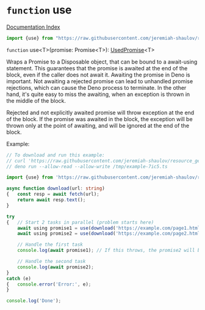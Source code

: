 # `function` use

[Documentation Index](../README.md)

```ts
import {use} from "https://raw.githubusercontent.com/jeremiah-shaulov/resource_gentleman/v0.0.2/mod.ts"
```

`function` use\<T>(promise: Promise\<T>): [UsedPromise](../private.class.UsedPromise/README.md)\<T>

Wraps a Promise to a Disposable object, that can be bound to a await-using statement.
This guarantees that the promise is awaited at the end of the block, even if the caller does not await it.
Awaiting the promise in Deno is important.
Not awaiting a rejected promise can lead to unhandled promise rejections, which can cause the Deno process to terminate.
In the other hand, it's quite easy to miss the awaiting, when an exception is thrown in the middle of the block.

Rejected and not explicitly awaited promise will throw exception at the end of the block.
If the promise was awaited in the block, the exception will be thrown only at the point of awaiting, and will be ignored at the end of the block.

Example:
```ts
// To download and run this example:
// curl 'https://raw.githubusercontent.com/jeremiah-shaulov/resource_gentleman/v0.0.2/generated-doc/function.use/README.md' | perl -ne 's/^> //; $y=$1 if /^```(.)?/; print $_ if $y&&$m; $m=$y&&$m+/<example-7ic5>/' > /tmp/example-7ic5.ts
// deno run --allow-read --allow-write /tmp/example-7ic5.ts

import {use} from 'https://raw.githubusercontent.com/jeremiah-shaulov/resource_gentleman/v0.0.2/mod.ts';

async function download(url: string)
{	const resp = await fetch(url);
	return await resp.text();
}

try
{	// Start 2 tasks in parallel (problem starts here)
	await using promise1 = use(download('https://example.com/page1.html'));
	await using promise2 = use(download('https://example.com/page2.html'));

	// Handle the first task
	console.log(await promise1); // If this throws, the promise2 will be awaited at the end of the block

	// Handle the second task
	console.log(await promise2);
}
catch (e)
{	console.error('Error:', e);
}

console.log('Done');
```

